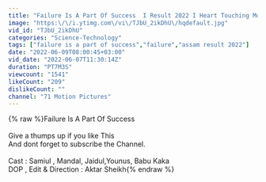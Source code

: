 ```yaml
---
title: "Failure Is A Part Of Success  I Result 2022 I Heart Touching Motivational Video I 71 Motion Pictures"
image: "https:\/\/i.ytimg.com\/vi\/TJbU_2ikDhU\/hqdefault.jpg"
vid_id: "TJbU_2ikDhU"
categories: "Science-Technology"
tags: ["failure is a part of success","failure","assam result 2022"]
date: "2022-06-09T08:00:45+03:00"
vid_date: "2022-06-07T11:30:14Z"
duration: "PT7M3S"
viewcount: "1541"
likeCount: "209"
dislikeCount: ""
channel: "71 Motion Pictures"
---
```

{% raw %}Failure Is A Part Of Success<br /><br />Give a thumps up if you like This<br />And dont forget to subscribe the Channel.<br /><br />Cast : Samiul , Mandal, Jaidul,Younus, Babu Kaka<br />DOP , Edit &amp; Direction  : Aktar Sheikh{% endraw %}
